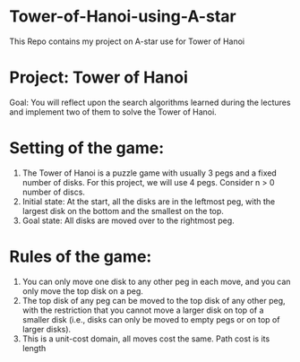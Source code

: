 # Tower-of-Hanoi-using-A-star
This Repo contains my project on A-star use for Tower of Hanoi

# Project: Tower of Hanoi
Goal: You will reflect upon the search algorithms learned during the lectures and implement two of them to solve the Tower of Hanoi.

# Setting of the game:

1) The Tower of Hanoi is a puzzle game with usually 3 pegs and a fixed number of disks. For this project, we will use 4 pegs. Consider n > 0 number of discs.
2) Initial state: At the start, all the disks are in the leftmost peg, with the largest disk on the bottom and the smallest on the top.
3) Goal state: All disks are moved over to the rightmost peg.

# Rules of the game:
1) You can only move one disk to any other peg in each move, and you can only move the top disk on a peg.
2) The top disk of any peg can be moved to the top disk of any other peg, with the restriction that you cannot move a larger disk on top of a smaller disk (i.e., disks can only be moved to empty pegs or on top of larger disks).
3) This is a unit-cost domain, all moves cost the same. Path cost is its length
